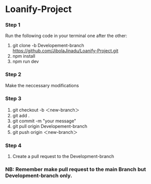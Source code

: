# Loanify-Project
### Step 1
Run the following code in your terminal one after the other:
1. git clone -b Developement-branch https://github.com/JibolaJinadu/Loanify-Project.git
2. npm install
3. npm run dev

### Step 2
Make the neccessary modifications 

### Step 3
1. git checkout -b ＜new-branch＞
2. git add .
3. git commit -m "your message"
4. git pull origin Developement-branch
5. git push origin ＜new-branch＞

### Step 4
1. Create a pull request to the Development-branch



### NB: Remember make pull request to the main Branch but Development-branch only.
